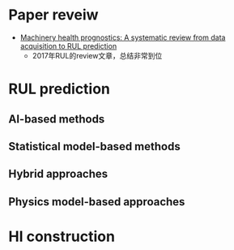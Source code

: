 # Paper reveiw

* [Machinery health prognostics: A systematic review from data acquisition to RUL prediction](https://www.sciencedirect.com/science/article/abs/pii/S0888327017305988)
  - 2017年RUL的review文章，总结非常到位

# RUL prediction

## AI-based methods

## Statistical model-based methods


## Hybrid approaches


## Physics model-based approaches

# HI construction
